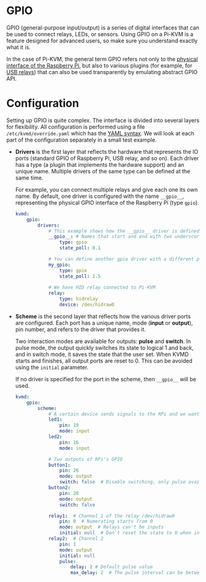 # GPIO
GPIO (general-purpose input/output) is a series of digital interfaces that can be used to connect relays, LEDs, or sensors.
Using GPIO on a Pi-KVM is a feature designed for advanced users, so make sure you understand exactly what it is.

In the case of Pi-KVM, the general term GPIO refers not only to the [physical interface of the Raspberry Pi](https://www.raspberrypi.org/documentation/usage/gpio),
but also to various plugins (for example, for [USB relays](http://vusb.wikidot.com/project:driver-less-usb-relays-hid-interface))
that can also be used transparently by emulating abstract GPIO API.

# Configuration
Setting up GPIO is quite complex. The interface is divided into several layers for flexibility. All configuration is performed using a file `/etc/kvmd/override.yaml` which has the [YAML syntax](https://docs.ansible.com/ansible/latest/reference_appendices/YAMLSyntax.html). We will look at each part of the configuration separately in a small test example.

* **Drivers** is the first layer that reflects the hardware that represents the IO ports (standard GPIO of Raspberry Pi, USB relay, and so on). Each driver has a type (a plugin that implements the hardware support) and an unique name. Multiple drivers of the same type can be defined at the same time.

    For example, you can connect multiple relays and give each one its own name. By default, one driver is configured with the name `__gpio__`, representing the physical GPIO interface of the Raspberry Pi (type `gpio`).

    ```yaml
    kvmd:
        gpio:
            drivers:
                # This example shows how the __gpio__ driver is defined. You don't need to write it in your configuration.
                __gpio__: # Names that start and end with two underscores are reserved. You don't have to define similar names yourself.
                    type: gpio
                    state_poll: 0.1

                # You can define another gpio driver with a different polling interval
                my_gpio:
                    type: gpio
                    state_poll: 1.5
                    
                # We have HID relay connected to Pi-KVM
                relay:
                    type: hidrelay
                    device: /dev/hidraw0
    ```

* **Scheme** is the second layer that reflects how the various driver ports are configured. Each port has a unique name, mode (**input** or **output**), pin number, and refers to the driver that provides it.

    Two interaction modes are available for outputs: **pulse** and **switch**. In pulse mode, the output quickly switches its state to logical 1 and back, and in switch mode, it saves the state that the user set. When KVMD starts and finishes, all output ports are reset to 0. This can be avoided using the `initial` parameter.

    If no driver is specified for the port in the scheme, then `__gpio__` will be used.

    ```yaml
    kvmd:
        gpio:
            scheme:
                # A certain device sends signals to the RPi and we want the Pi-KVM to display this as an led
                led1:
                    pin: 19
                    mode: input
                led2:
                    pin: 16
                    mode: input

                # Two outputs of RPi's GPIO
                button1:
                    pin: 26
                    mode: output
                    switch: false  # Disable switching, only pulse available
                button2:
                    pin: 20
                    mode: output
                    switch: false

                relay1:  # Channel 1 of the relay /dev/hidraw0
                    pin: 0  # Numerating starts from 0
                    mode: output  # Relays can't be inputs
                    initial: null  # Don't reset the state to 0 when initializing and terminating KVMD
                relay2:  # Channel 2
                    pin: 1
                    mode: output
                    initial: null
                    pulse:
                        delay: 2 # Default pulse value
                        max_delay: 2  # The pulse interval can be between min_pulse (0.1 by default) and max_pulse=5
    ```
